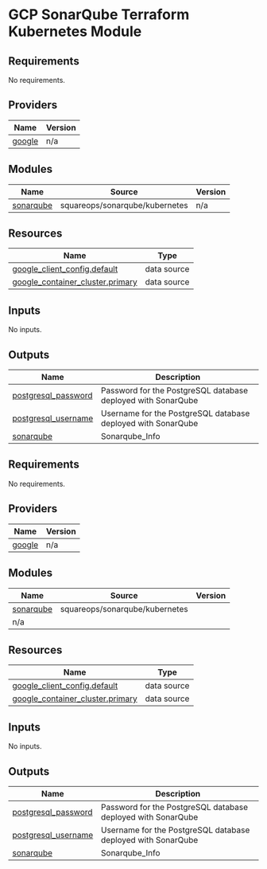 # GCP SonarQube Terraform Kubernetes Module
<!-- BEGIN_TF_DOCS -->
## Requirements

No requirements.

## Providers

| Name | Version |
|------|---------|
| <a name="provider_google"></a> [google](#provider\_google) | n/a |

## Modules

| Name | Source | Version |
|------|--------|---------|
| <a name="module_sonarqube"></a> [sonarqube](#module\_sonarqube) |   squareops/sonarqube/kubernetes | n/a |

## Resources

| Name | Type |
|------|------|
| [google_client_config.default](https://registry.terraform.io/providers/hashicorp/google/latest/docs/data-sources/client_config) | data source |
| [google_container_cluster.primary](https://registry.terraform.io/providers/hashicorp/google/latest/docs/data-sources/container_cluster) | data source |

## Inputs

No inputs.

## Outputs

| Name | Description |
|------|-------------|
| <a name="output_postgresql_password"></a> [postgresql\_password](#output\_postgresql\_password) | Password for the PostgreSQL database deployed with SonarQube |
| <a name="output_postgresql_username"></a> [postgresql\_username](#output\_postgresql\_username) | Username for the PostgreSQL database deployed with SonarQube |
| <a name="output_sonarqube"></a> [sonarqube](#output\_sonarqube) | Sonarqube\_Info |
<!-- END_TF_DOCS -->
<!-- BEGINNING OF PRE-COMMIT-TERRAFORM DOCS HOOK -->
## Requirements

No requirements.

## Providers

| Name | Version |
|------|---------|
| <a name="provider_google"></a> [google](#provider\_google) | n/a |

## Modules

| Name | Source | Version |
|------|--------|---------|
| <a name="module_sonarqube"></a> [sonarqube](#module\_sonarqube) |   squareops/sonarqube/kubernetes
 | n/a |

## Resources

| Name | Type |
|------|------|
| [google_client_config.default](https://registry.terraform.io/providers/hashicorp/google/latest/docs/data-sources/client_config) | data source |
| [google_container_cluster.primary](https://registry.terraform.io/providers/hashicorp/google/latest/docs/data-sources/container_cluster) | data source |

## Inputs

No inputs.

## Outputs

| Name | Description |
|------|-------------|
| <a name="output_postgresql_password"></a> [postgresql\_password](#output\_postgresql\_password) | Password for the PostgreSQL database deployed with SonarQube |
| <a name="output_postgresql_username"></a> [postgresql\_username](#output\_postgresql\_username) | Username for the PostgreSQL database deployed with SonarQube |
| <a name="output_sonarqube"></a> [sonarqube](#output\_sonarqube) | Sonarqube\_Info |
<!-- END OF PRE-COMMIT-TERRAFORM DOCS HOOK -->
